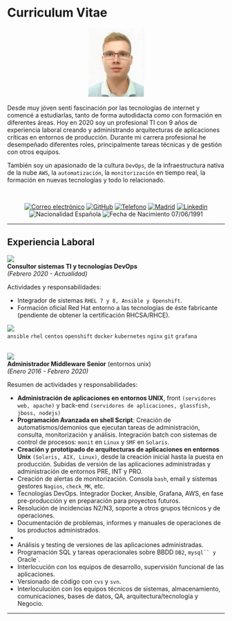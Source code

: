 # Curriculum Vitae

<p align = "center"> <img src="foto_alberto_cv.PNG"> </p>

Desde muy jóven sentí fascinación por las tecnologías de internet y comencé a estudiarlas, tanto de forma autodidacta como con formación en diferentes áreas. Hoy en 2020 soy un profesional TI con 9 años de experiencia laboral creando y administrando arquitecturas de aplicaciones críticas en entornos de producción. Durante mi carrera profesional he desempeñado diferentes roles, principalmente tareas técnicas y de gestión con otros equipos.

También soy un apasionado de la cultura `DevOps`, de la infraestructura nativa de la nube `AWS`, la `automatización`, la `monitorización` en tiempo real, la formación en nuevas tecnologías y todo lo relacionado.

<br>
<p align="center">
<a href="mailto:alberto@alberto.ws"> <img src="https://img.shields.io/badge/Email-alberto@alberto.ws-34A1F2.svg" alt="Correo electrónico"></a>
<a href="https://github.com/albertoff7"> <img src="https://img.shields.io/badge/Github-albertoff7-34A1F2.svg" alt="GitHub"></a>
<a href="https://api.whatsapp.com/send?phone=0034695644176"> <img src="https://img.shields.io/badge/Telefono-695644176-008000.svg" alt="Telefono"></a>
<a href="https://goo.gl/maps/UsmizC3uWs2R8Xas6"> <img src="https://img.shields.io/badge/Localizaci%C3%B3n-Madrid-34A1F2.svg" alt="Madrid"></a>
<a href="https://www.linkedin.com/in/alberto-fern%C3%A1ndez-fern%C3%A1ndez"> <img src="https://img.shields.io/badge/Linkedin-Alberto%20Fernandez-34A1F2.svg" alt="Linkedin"></a>
<br>
<img src="https://img.shields.io/badge/Nacionalidad-Epañola-FF0000.svg" alt="Nacionalidad Española"></a>
<img src="https://img.shields.io/badge/Fecha%20de%20Nacimiento-07/06/1991-34A1F2.svg" alt="Fecha de Nacimiento 07/06/1991"></a>
</p>

---

## Experiencia Laboral

<img align = "left" src = "https://img.shields.io/badge/Empresa-Qindel%20Group-orange.svg"> <br>
**Consultor sistemas TI y tecnologías DevOps** <br>
_(Febrero 2020 - Actualidad)_ <br>

Actividades y responsabilidades:
+ Integrador de sistemas `RHEL 7 y 8, Ansible y Openshift`. 
+ Formación oficial Red Hat entorno a las tecnologías de éste fabricante (pendiente de obtener la certificación RHCSA/RHCE).

<img align = "left" src = "https://img.shields.io/badge/%20-Tecnologías%20Utilizadas-black.svg"> <br>
`ansible` `rhel` `centos` `openshift` `docker` `kubernetes` `nginx` `git` `grafana`
<br>
<br>

<img align = "left" src = "https://img.shields.io/badge/Empresa-TIREA-blue.svg"> <br>
**Administrador Middleware Senior** (entornos unix)<br>
_(Enero 2016 - Febrero 2020)_ <br>

Resumen de actividades y responsabilidades:
+ **Administración de aplicaciones en entornos UNIX**, front `(servidores web, apache)` y back-end `(servidores de aplicaciones, glassfish, jboss, nodejs)`
+ **Programación Avanzada en shell Script**: Creación de automatismos/demonios que ejecutan tareas de administración, consulta, monitorización y análisis. Integración batch con sistemas de control de procesos: `monit` en `Linux` y `SMF` en `Solaris`.
+ **Creación y prototipado de arquitecturas de aplicaciones en entornos Unix** `(Solaris, AIX, Linux)`, desde la creación inicial hasta la puesta en producción. Subidas de versión de las aplicaciones administradas y administración de entornos PRE, INT y PRO.
+ Creación de alertas de monitorización. Consola `bash`, email y sistemas gestores `Nagios`, `check_MK`, etc. 
+ Tecnologías DevOps. Integrador Docker, Ansible, Grafana, AWS, en fase pre-producción y en preparación para proyectos futuros.
+ Resolución de incidencias N2/N3, soporte a otros grupos técnicos y de operaciones.
+ Documentación de problemas, informes y manuales de operaciones de los productos administrados.
+ 
+ Análisis y testing de versiones de las aplicaciones administradas.
+ Programación SQL y tareas operacionales sobre BBDD `DB2`, `mysql`` y `Oracle`.
+ Interlocución con los equipos de desarrollo, supervisión funcional de las aplicaciones.
+ Versionado de código con `cvs` y `svn`.
+ Interloculución con los equipos técnicos de sistemas, almacenamiento, comunicaciones, bases de datos, QA, arquitectura/tecnología y Negocio.



---
